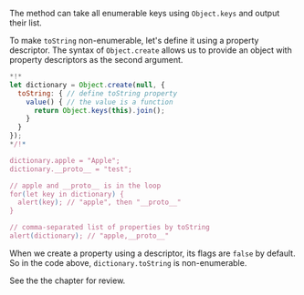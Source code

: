 The method can take all enumerable keys using `Object.keys` and output their list.

To make `toString` non-enumerable, let's define it using a property descriptor. The syntax of `Object.create` allows us to provide an object with property descriptors as the second argument.

```js run
*!*
let dictionary = Object.create(null, {
  toString: { // define toString property
    value() { // the value is a function
      return Object.keys(this).join();
    }
  }
});
*/!*

dictionary.apple = "Apple";
dictionary.__proto__ = "test";

// apple and __proto__ is in the loop
for(let key in dictionary) {
  alert(key); // "apple", then "__proto__"
}

// comma-separated list of properties by toString
alert(dictionary); // "apple,__proto__"
```

When we create a property using a descriptor, its flags are `false` by default. So in the code above, `dictionary.toString` is non-enumerable.

See the the chapter [](info:property-descriptors) for review.
